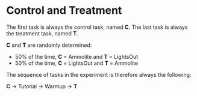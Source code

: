 # Control and Treatment

The first task is always the control task, named **C**.
The last task is always the treatment task, named **T**.

**C** and **T** are randomly determined:
- 50% of the time, **C** = Ammolite and **T** = LightsOut
- 50% of the time, **C** = LightsOut and **T** = Ammolite

The sequence of tasks in the experiment is therefore always the following:

**C** -> Tutorial -> Warmup -> **T**
